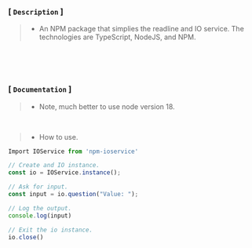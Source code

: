 ### [ `Description` ]
> - An NPM package that simplies the readline and IO service. The technologies are
    TypeScript, NodeJS, and NPM.

<br />
<br />
<br />

### [ `Documentation` ]
> - Note, much better to use node version 18.

<br />

> - How to use.
```typescript
Import IOService from 'npm-ioservice'

// Create and IO instance.
const io = IOService.instance();

// Ask for input.
const input = io.question("Value: ");

// Log the output.
console.log(input)

// Exit the io instance.
io.close()
```

